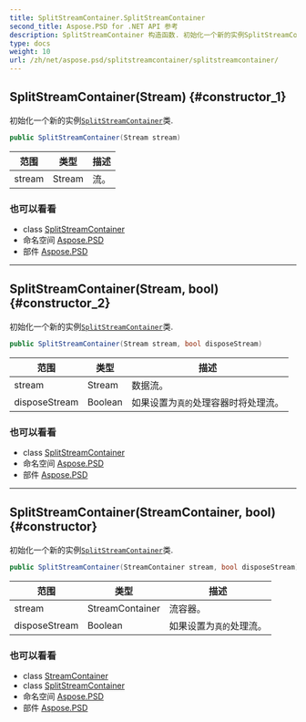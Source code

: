 ```yaml
---
title: SplitStreamContainer.SplitStreamContainer
second_title: Aspose.PSD for .NET API 参考
description: SplitStreamContainer 构造函数. 初始化一个新的实例SplitStreamContainer类.
type: docs
weight: 10
url: /zh/net/aspose.psd/splitstreamcontainer/splitstreamcontainer/
---
```

## SplitStreamContainer(Stream) {#constructor_1}

初始化一个新的实例[`SplitStreamContainer`](../)类.

```csharp
public SplitStreamContainer(Stream stream)
```

| 范围 | 类型 | 描述 |
| --- | --- | --- |
| stream | Stream | 流。 |

### 也可以看看

* class [SplitStreamContainer](../)
* 命名空间 [Aspose.PSD](../../splitstreamcontainer/)
* 部件 [Aspose.PSD](../../../)

---

## SplitStreamContainer(Stream, bool) {#constructor_2}

初始化一个新的实例[`SplitStreamContainer`](../)类.

```csharp
public SplitStreamContainer(Stream stream, bool disposeStream)
```

| 范围 | 类型 | 描述 |
| --- | --- | --- |
| stream | Stream | 数据流。 |
| disposeStream | Boolean | 如果设置为`真的`处理容器时将处理流。 |

### 也可以看看

* class [SplitStreamContainer](../)
* 命名空间 [Aspose.PSD](../../splitstreamcontainer/)
* 部件 [Aspose.PSD](../../../)

---

## SplitStreamContainer(StreamContainer, bool) {#constructor}

初始化一个新的实例[`SplitStreamContainer`](../)类.

```csharp
public SplitStreamContainer(StreamContainer stream, bool disposeStream)
```

| 范围 | 类型 | 描述 |
| --- | --- | --- |
| stream | StreamContainer | 流容器。 |
| disposeStream | Boolean | 如果设置为`真的`处理流。 |

### 也可以看看

* class [StreamContainer](../../streamcontainer/)
* class [SplitStreamContainer](../)
* 命名空间 [Aspose.PSD](../../splitstreamcontainer/)
* 部件 [Aspose.PSD](../../../)


